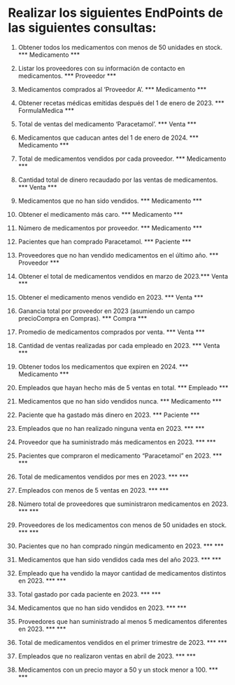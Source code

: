 # Realizar los siguientes EndPoints de las siguientes consultas:

1. Obtener todos los medicamentos con menos de 50 unidades en stock. *** Medicamento ***

2. Listar los proveedores con su información de contacto en medicamentos. *** Proveedor ***


3. Medicamentos comprados al ‘Proveedor A’. *** Medicamento ***


4. Obtener recetas médicas emitidas después del 1 de enero de 2023. *** FormulaMedica ***


5. Total de ventas del medicamento ‘Paracetamol’. *** Venta ***


6. Medicamentos que caducan antes del 1 de enero de 2024. *** Medicamento ***


7. Total de medicamentos vendidos por cada proveedor.  *** Medicamento ***


8. Cantidad total de dinero recaudado por las ventas de medicamentos. *** Venta ***


9. Medicamentos que no han sido vendidos. *** Medicamento ***


10. Obtener el medicamento más caro. *** Medicamento ***


11. Número de medicamentos por proveedor. *** Medicamento ***


12. Pacientes que han comprado Paracetamol. *** Paciente ***


13. Proveedores que no han vendido medicamentos en el último año. *** Proveedor ***


14. Obtener el total de medicamentos vendidos en marzo de 2023.*** Venta ***


15. Obtener el medicamento menos vendido en 2023. *** Venta ***


16. Ganancia total por proveedor en 2023 (asumiendo un campo precioCompra en Compras). *** Compra ***


17. Promedio de medicamentos comprados por venta. *** Venta ***


18. Cantidad de ventas realizadas por cada empleado en 2023. *** Venta ***


19. Obtener todos los medicamentos que expiren en 2024. *** Medicamento ***


20. Empleados que hayan hecho más de 5 ventas en total. *** Empleado ***


21. Medicamentos que no han sido vendidos nunca. *** Medicamento ***


22. Paciente que ha gastado más dinero en 2023. *** Paciente ***


23. Empleados que no han realizado ninguna venta en 2023. ***  ***


24. Proveedor que ha suministrado más medicamentos en 2023. ***  ***


25. Pacientes que compraron el medicamento “Paracetamol” en 2023. ***  ***


26. Total de medicamentos vendidos por mes en 2023. ***  ***


27. Empleados con menos de 5 ventas en 2023. ***  ***


28. Número total de proveedores que suministraron medicamentos en 2023. ***  ***


29. Proveedores de los medicamentos con menos de 50 unidades en stock. ***  ***


30. Pacientes que no han comprado ningún medicamento en 2023. ***  ***


31. Medicamentos que han sido vendidos cada mes del año 2023. ***  ***


32. Empleado que ha vendido la mayor cantidad de medicamentos distintos en 2023. ***  ***


33. Total gastado por cada paciente en 2023. ***  ***


34. Medicamentos que no han sido vendidos en 2023. ***  ***


35. Proveedores que han suministrado al menos 5 medicamentos diferentes en 2023. ***  ***


36. Total de medicamentos vendidos en el primer trimestre de 2023. ***  ***


37. Empleados que no realizaron ventas en abril de 2023. ***  ***


38. Medicamentos con un precio mayor a 50 y un stock menor a 100. ***  ***

